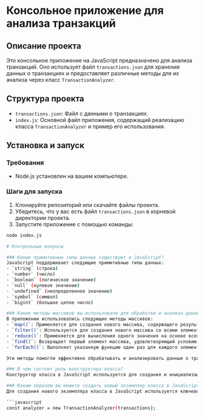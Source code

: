 # Консольное приложение для анализа транзакций

## Описание проекта
Это консольное приложение на JavaScript предназначено для анализа транзакций. Оно использует файл `transactions.json` для хранения данных о транзакциях и предоставляет различные методы для их анализа через класс `TransactionAnalyzer`.

## Структура проекта
- `transactions.json`: Файл с данными о транзакциях.
- `index.js`: Основной файл приложения, содержащий реализацию класса `TransactionAnalyzer` и пример его использования.

## Установка и запуск

### Требования
- Node.js установлен на вашем компьютере.

### Шаги для запуска
1. Клонируйте репозиторий или скачайте файлы проекта.
2. Убедитесь, что у вас есть файл `transactions.json` в корневой директории проекта.
3. Запустите приложение с помощью команды:

```bash
node index.js

# Контрольные вопросы

### Какие примитивные типы данных существуют в JavaScript?
JavaScript поддерживает следующие примитивные типы данных:
- `string` (строка)
- `number` (число)
- `boolean` (логическое значение)
- `null` (нулевое значение)
- `undefined` (неопределенное значение)
- `symbol` (символ)
- `bigint` (большое целое число)

### Какие методы массивов вы использовали для обработки и анализа данных в вашем приложении, и как они помогли в выполнении задачи?
В приложении использовались следующие методы массивов:
- `map()`: Применяется для создания нового массива, содержащего результаты вызова функции для каждого элемента исходного массива.
- `filter()`: Используется для создания нового массива со всеми элементами, прошедшими проверку, реализованную в функции.
- `reduce()`: Применяется для вычисления одного значения на основе всех элементов массива.
- `find()`: Возвращает первый элемент массива, удовлетворяющий условию, заданному в функции.
- `forEach()`: Выполняет указанную функцию один раз для каждого элемента массива.

Эти методы помогли эффективно обрабатывать и анализировать данные о транзакциях, выполняя операции фильтрации, преобразования и агрегации данных.

### В чем состоит роль конструктора класса?
Конструктор класса в JavaScript используется для создания и инициализации объекта, созданного с помощью класса. В данном случае конструктор класса `TransactionAnalyzer` принимает массив транзакций и сохраняет его в свойстве экземпляра класса для дальнейшего анализа.

### Каким образом вы можете создать новый экземпляр класса в JavaScript?
Для создания нового экземпляра класса в JavaScript используется ключевое слово `new`. Пример:

```javascript
const analyzer = new TransactionAnalyzer(transactions);
